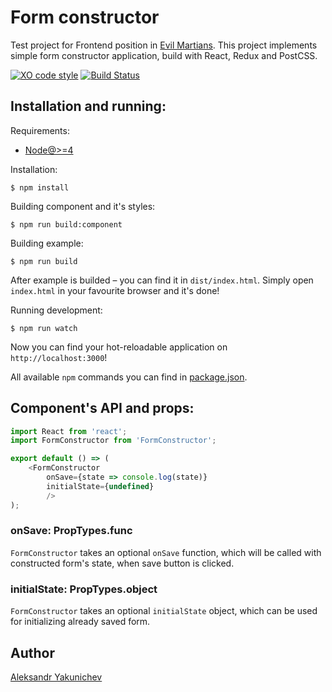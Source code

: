 # Form constructor

Test project for Frontend position in [Evil Martians](https://evilmartians.com/). This project implements simple form constructor application, build with React, Redux and PostCSS.

[![XO code style](https://img.shields.io/badge/code_style-XO-5ed9c7.svg)](https://github.com/sindresorhus/xo)
[![Build Status](https://travis-ci.org/canvaskisa/form-constructor.svg?branch=master)](https://travis-ci.org/canvaskisa/form-constructor)

## Installation and running:
Requirements:
- [Node@>=4](https://nodejs.org/en/)

Installation:
```console
$ npm install
```

Building component and it's styles:
```console
$ npm run build:component
```

Building example:
```console
$ npm run build
```

After example is builded – you can find it in `dist/index.html`. Simply open `index.html` in your favourite browser and it's done!

Running development:
```console
$ npm run watch
```

Now you can find your hot-reloadable application on `http://localhost:3000`!

All available `npm` commands you can find in [package.json](package.json).

## Component's API and props:
```js
import React from 'react';
import FormConstructor from 'FormConstructor';

export default () => (
	<FormConstructor
		onSave={state => console.log(state)}
		initialState={undefined}
		/>
);
```

### onSave: PropTypes.func
`FormConstructor` takes an optional `onSave` function, which will be called with constructed form's state, when save button is clicked.

### initialState: PropTypes.object
`FormConstructor` takes an optional `initialState` object, which can be used for initializing already saved form.

## Author
[Aleksandr Yakunichev](https://github.com/canvaskisa)
